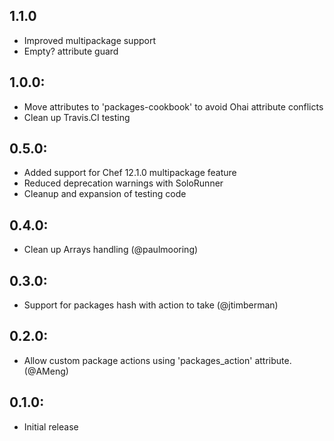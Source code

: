 ## 1.1.0
* Improved multipackage support
* Empty? attribute guard

## 1.0.0:
* Move attributes to 'packages-cookbook' to avoid Ohai attribute conflicts
* Clean up Travis.CI testing

## 0.5.0:

* Added support for Chef 12.1.0 multipackage feature
* Reduced deprecation warnings with SoloRunner
* Cleanup and expansion of testing code

## 0.4.0:

* Clean up Arrays handling (@paulmooring)

## 0.3.0:

* Support for packages hash with action to take (@jtimberman)

## 0.2.0:

* Allow custom package actions using 'packages_action' attribute. (@AMeng)

## 0.1.0:

* Initial release
